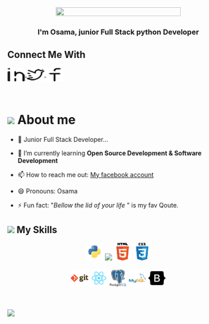 

<div align="center">
<img src="https://i.ibb.co/fSZ1T8g/git.gif" align="center" style="width: 75%; height: 50%" />
</div>  
  


<h3 align="center">I'm Osama, junior Full Stack python Developer</h3>
<!------>



<h2 align="left">Connect Me With</h2>
<!------>

<p align="left">

  <a href="https://www.linkedin.com/in/oosamaahmed" target="blank">
    <img align="center" src="https://github.com/HouariZegai/HouariZegai/blob/master/icons/linkedin.png" alt="Osama Ahmed" height="30" width="40" />
  </a>
  <a href="https://twitter.com/OsOs1872" target="blank">
    <img align="center" src="https://github.com/HouariZegai/HouariZegai/blob/master/icons/twitter.png" alt="osama" height="30" width="40" />
  </a>
  <a href="https://www.facebook.com/OsamaAhmedAlkatkoti" target="blank">
    <img align="center" src="https://github.com/HouariZegai/HouariZegai/blob/master/icons/facebook.png" alt="Osama " height="30" width="40" />
  </a>
</p>

<br/>

# <img src="https://media.giphy.com/media/VgCDAzcKvsR6OM0uWg/giphy.gif" width="50" draggable="false" > About me

- 🔭 Junior Full Stack Developer...

- 🌱 I’m currently learning **Open Source Development & Software Development**

- 📫 How to reach me out: [My facebook account](https://www.facebook.com/OsamaAhmedAlkatkoti/)

- 😄 Pronouns: Osama

- ⚡ Fun fact: "_Bellow the lid of your life_ " is my fav Qoute.

## <img src="https://media.giphy.com/media/WUlplcMpOCEmTGBtBW/giphy.gif" width="50" /> My Skills

<div align="center">
  <code><img height="40" src="https://raw.githubusercontent.com/github/explore/80688e429a7d4ef2fca1e82350fe8e3517d3494d/topics/python/python.png" /></code>
  <code><img height="40" src="https://img.icons8.com/color/48/000000/django.png" /></code>
  <code><img height="40" src="https://raw.githubusercontent.com/github/explore/80688e429a7d4ef2fca1e82350fe8e3517d3494d/topics/html/html.png"></code>
<code><img height="40" src="https://raw.githubusercontent.com/github/explore/80688e429a7d4ef2fca1e82350fe8e3517d3494d/topics/css/css.png"></code>

<br />

<br />
<code><img height="40" src="https://raw.githubusercontent.com/github/explore/80688e429a7d4ef2fca1e82350fe8e3517d3494d/topics/git/git.png"></code>
<code><img height="40" src="https://raw.githubusercontent.com/github/explore/80688e429a7d4ef2fca1e82350fe8e3517d3494d/topics/react/react.png"></code>
<code><img height="40" src="https://raw.githubusercontent.com/devicons/devicon/master/icons/postgresql/postgresql-original-wordmark.svg"></code>
<code><img height="40" src="https://raw.githubusercontent.com/devicons/devicon/master/icons/mysql/mysql-original-wordmark.svg"></code>
<code><img src="https://raw.githubusercontent.com/devicons/devicon/master/icons/bootstrap/bootstrap-plain.svg" alt="bootstrap" width="40" height="40" /></code>

</div>

<br />
<br />

<p>
  <img align="left" src="https://github-readme-stats.vercel.app/api?username=oosamaahmed&show_icons=true&theme=radical" />
</p>

<br />
